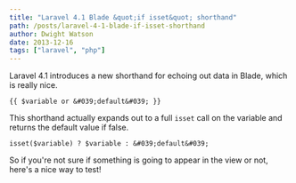 ```yaml
---
title: "Laravel 4.1 Blade &quot;if isset&quot; shorthand"
path: /posts/laravel-4-1-blade-if-isset-shorthand
author: Dwight Watson
date: 2013-12-16
tags: ["laravel", "php"]
---
```


Laravel 4.1 introduces a new shorthand for echoing out data in Blade, which is really nice.

    {{ $variable or &#039;default&#039; }}
	
This shorthand actually expands out to a full `isset` call on the variable and returns the default value if false.

    isset($variable) ? $variable : &#039;default&#039;
	
So if you&#039;re not sure if something is going to appear in the view or not, here&#039;s a nice way to test!
